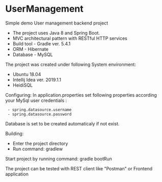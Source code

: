 # UserManagement

Simple demo User management backend project 

- The project uses Java 8 and Spring Boot.
- MVC architectural pattern with RESTful HTTP services
- Build tool - Gradle ver. 5.4.1  
- ORM - Hibernate
- Database - MySQL

 The project was created under following System environment:
   - Ubuntu  18.04
   - Intellij Idea ver. 2019.1.1
   - HeidiSQL
   
 Configuring:
   In application.properties set following properties according your MySql user credentials :
   
     - spring.datasource.username 
     - spring.datasource.password 
     
 Database is set to be created automaticaly if not exist.
   
 Building:
  - Enter the project directory 
  - Run command: gradlew
  
  Start project by running command:  gradle bootRun
 
 The project can be tested with REST client like "Postman" or Frontend application
